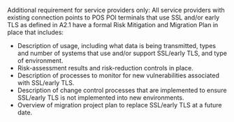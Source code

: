 Additional requirement for service providers only: All service providers with existing connection points to POS POI terminals that use SSL and/or early TLS as defined in A2.1 have a formal Risk Mitigation and Migration Plan in place that includes:

- Description of usage, including what data is being transmitted, types and number of systems that use and/or support SSL/early TLS, and type of environment.
- Risk-assessment results and risk-reduction controls in place.
- Description of processes to monitor for new vulnerabilities associated with SSL/early TLS.
- Description of change control processes that are implemented to ensure SSL/early TLS is not implemented into new environments.
- Overview of migration project plan to replace SSL/early TLS at a future date.
